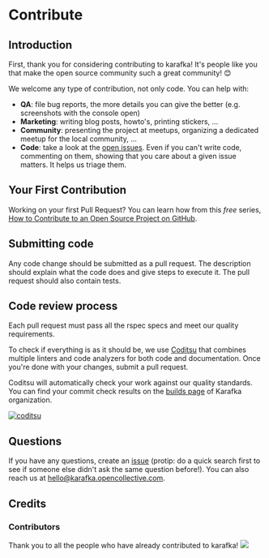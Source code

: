 # Contribute

## Introduction

First, thank you for considering contributing to karafka! It's people like you that make the open source community such a great community! 😊

We welcome any type of contribution, not only code. You can help with:
- **QA**: file bug reports, the more details you can give the better (e.g. screenshots with the console open)
- **Marketing**: writing blog posts, howto's, printing stickers, ...
- **Community**: presenting the project at meetups, organizing a dedicated meetup for the local community, ...
- **Code**: take a look at the [open issues](issues). Even if you can't write code, commenting on them, showing that you care about a given issue matters. It helps us triage them.

## Your First Contribution

Working on your first Pull Request? You can learn how from this *free* series, [How to Contribute to an Open Source Project on GitHub](https://egghead.io/series/how-to-contribute-to-an-open-source-project-on-github).

## Submitting code

Any code change should be submitted as a pull request. The description should explain what the code does and give steps to execute it. The pull request should also contain tests.

## Code review process

Each pull request must pass all the rspec specs and meet our quality requirements.

To check if everything is as it should be, we use [Coditsu](https://coditsu.io) that combines multiple linters and code analyzers for both code and documentation. Once you're done with your changes, submit a pull request.

Coditsu will automatically check your work against our quality standards. You can find your commit check results on the [builds page](https://app.coditsu.io/karafka/commit_builds) of Karafka organization.

[![coditsu](https://coditsu.io/assets/quality_bar.svg)](https://app.coditsu.io/karafka/commit_builds)

## Questions

If you have any questions, create an [issue](issue) (protip: do a quick search first to see if someone else didn't ask the same question before!).
You can also reach us at hello@karafka.opencollective.com.

## Credits

### Contributors

Thank you to all the people who have already contributed to karafka!
<a href="graphs/contributors"><img src="https://opencollective.com/karafka/contributors.svg?width=890" /></a>
